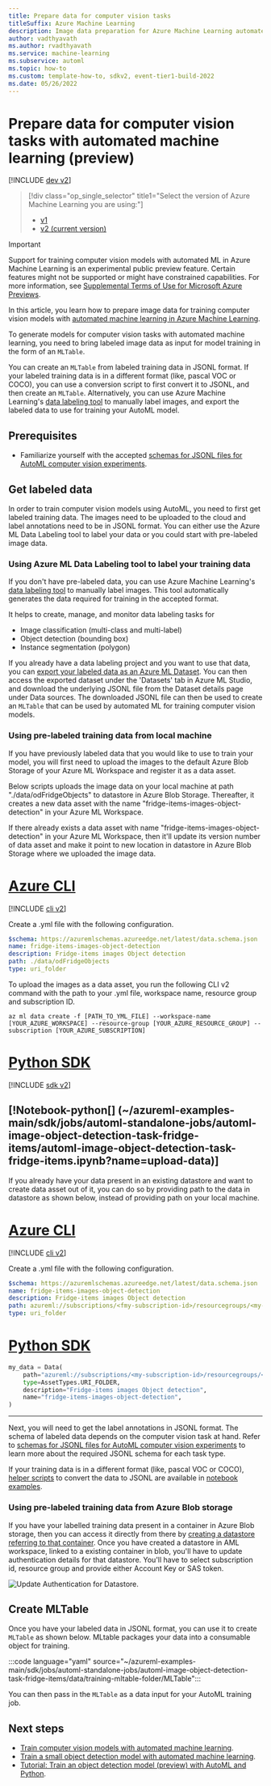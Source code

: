 ```yaml
---
title: Prepare data for computer vision tasks
titleSuffix: Azure Machine Learning
description: Image data preparation for Azure Machine Learning automated ML to train computer vision models on classification, object detection,  and segmentation
author: vadthyavath
ms.author: rvadthyavath
ms.service: machine-learning
ms.subservice: automl 
ms.topic: how-to
ms.custom: template-how-to, sdkv2, event-tier1-build-2022
ms.date: 05/26/2022
---
```


# Prepare data for computer vision tasks with automated machine learning (preview)

[!INCLUDE [dev v2](../../includes/machine-learning-dev-v2.md)]

> [!div class="op_single_selector" title1="Select the version of Azure Machine Learning you are using:"]
> * [v1](v1/how-to-prepare-datasets-for-automl-images-v1.md)
> * [v2 (current version)](how-to-prepare-datasets-for-automl-images.md)

> [!IMPORTANT]
> Support for training computer vision models with automated ML in Azure Machine Learning is an experimental public preview feature. Certain features might not be supported or might have constrained capabilities. For more information, see [Supplemental Terms of Use for Microsoft Azure Previews](https://azure.microsoft.com/support/legal/preview-supplemental-terms/).

In this article, you learn how to prepare image data for training computer vision models with [automated machine learning in Azure Machine Learning](concept-automated-ml.md). 

To generate models for computer vision tasks with automated machine learning, you need to bring labeled image data as input for model training in the form of an `MLTable`. 

You can create an `MLTable` from labeled training data in JSONL format. 
If your labeled training data is in a different format (like, pascal VOC or COCO), you can use a conversion script to first convert it to JSONL, and then create an `MLTable`. Alternatively, you can use  Azure Machine Learning's [data labeling tool](how-to-create-image-labeling-projects.md) to manually label images, and export the labeled data to use for training your AutoML model.

## Prerequisites

* Familiarize yourself with the accepted [schemas for JSONL files for AutoML computer vision experiments](reference-automl-images-schema.md).

## Get labeled data 
In order to train computer vision models using AutoML, you need to first get labeled training data. The images need to be uploaded to the cloud and label annotations need to be in JSONL format. You can either use the Azure ML Data Labeling tool to label your data or you could start with pre-labeled image data.

### Using Azure ML Data Labeling tool to label your training data
If you don't have pre-labeled data, you can use Azure Machine Learning's [data labeling tool](how-to-create-image-labeling-projects.md) to manually label images. This tool automatically generates the data required for training in the accepted format.

It helps to create, manage, and monitor data labeling tasks for 

+ Image classification (multi-class and multi-label)
+ Object detection (bounding box)
+ Instance segmentation (polygon)

If you already have a data labeling project and you want to use that data, you can [export your labeled data as an Azure ML Dataset](how-to-create-image-labeling-projects.md#export-the-labels). You can then access the exported dataset under the 'Datasets' tab in Azure ML Studio, and download the underlying JSONL file from the Dataset details page under Data sources. The downloaded JSONL file can then be used to create an `MLTable` that can be used by automated ML for training computer vision models.

### Using pre-labeled training data from local machine
If you have previously labeled data that you would like to use to train your model, you will first need to upload the images to the default Azure Blob Storage of your Azure ML Workspace and register it as a data asset. 

Below scripts uploads the image data on your local machine at path "./data/odFridgeObjects" to datastore in Azure Blob Storage. Thereafter, it creates a new data asset with the name "fridge-items-images-object-detection" in your Azure ML Workspace. 

If there already exists a data asset with name "fridge-items-images-object-detection" in your Azure ML Workspace, then it'll update its version number of data asset and make it point to new location in datastore in Azure Blob Storage where we uploaded the image data.

# [Azure CLI](#tab/cli)
[!INCLUDE [cli v2](../../includes/machine-learning-cli-v2.md)]

Create a .yml file with the following configuration.

```yml
$schema: https://azuremlschemas.azureedge.net/latest/data.schema.json
name: fridge-items-images-object-detection
description: Fridge-items images Object detection
path: ./data/odFridgeObjects
type: uri_folder
```

To upload the images as a data asset, you run the following CLI v2 command with the path to your .yml file, workspace name, resource group and subscription ID.

```azurecli
az ml data create -f [PATH_TO_YML_FILE] --workspace-name [YOUR_AZURE_WORKSPACE] --resource-group [YOUR_AZURE_RESOURCE_GROUP] --subscription [YOUR_AZURE_SUBSCRIPTION]
```

# [Python SDK](#tab/python)

 [!INCLUDE [sdk v2](../../includes/machine-learning-sdk-v2.md)]

[!Notebook-python[] (~/azureml-examples-main/sdk/jobs/automl-standalone-jobs/automl-image-object-detection-task-fridge-items/automl-image-object-detection-task-fridge-items.ipynb?name=upload-data)]
---

If you already have your data present in an existing datastore and want to create data asset out of it, you can do so by providing path to the data in datastore as shown below, instead of providing path on your local machine.

# [Azure CLI](#tab/cli)
[!INCLUDE [cli v2](../../includes/machine-learning-cli-v2.md)]

Create a .yml file with the following configuration.

```yml
$schema: https://azuremlschemas.azureedge.net/latest/data.schema.json
name: fridge-items-images-object-detection
description: Fridge-items images Object detection
path: azureml://subscriptions/<fmy-subscription-id>/resourcegroups/<my-resource-group>/workspaces/<my-workspace>/datastores/<my-datastore>/paths/<path_to_image_data_folder>
type: uri_folder
```

# [Python SDK](#tab/python)

 
```Python
my_data = Data(
    path="azureml://subscriptions/<my-subscription-id>/resourcegroups/<my-resource-group>/workspaces/<my-workspace>/datastores/<my-datastore>/paths/<path_to_image_data_folder>",
    type=AssetTypes.URI_FOLDER,
    description="Fridge-items images Object detection",
    name="fridge-items-images-object-detection",
)
```
---

Next, you will need to get the label annotations in JSONL format. The schema of labeled data depends on the computer vision task at hand. Refer to [schemas for JSONL files for AutoML computer vision experiments](reference-automl-images-schema.md) to learn more about the required JSONL schema for each task type.

If your training data is in a different format (like, pascal VOC or COCO), [helper scripts](https://github.com/Azure/azureml-examples/blob/main/python-sdk/tutorials/automl-with-azureml/image-object-detection/coco2jsonl.py) to convert the data to JSONL are available in [notebook examples](https://github.com/Azure/azureml-examples/blob/sdk-preview/sdk/jobs/automl-standalone-jobs).


### Using pre-labeled training data from Azure Blob storage
If you have your labelled training data present in a container in Azure Blob storage, then you can access it directly from there by [creating a datastore referring to that container](how-to-prepare-datasets-for-automl-images.md#create-an-azure-blob-datastore). Once you have created a datastore in AML workspace, linked to a existing container in blob, you'll have to update authentication details for that datastore. You'll have to select subscription id, resource group and provide either Account Key or SAS token.

![Update Authentication for Datastore.](media/how-to-prepare-datasets-for-automl-images/update-datastore-authentication.png)

## Create MLTable

Once you have your labeled data in JSONL format, you can use it to create `MLTable` as shown below. MLtable packages your data into a consumable object for training.

:::code language="yaml" source="~/azureml-examples-main/sdk/jobs/automl-standalone-jobs/automl-image-object-detection-task-fridge-items/data/training-mltable-folder/MLTable":::

You can then pass in the `MLTable` as a data input for your AutoML training job.

## Next steps

* [Train computer vision models with automated machine learning](how-to-auto-train-image-models.md).
* [Train a small object detection model with automated machine learning](how-to-use-automl-small-object-detect.md). 
* [Tutorial: Train an object detection model (preview) with AutoML and Python](tutorial-auto-train-image-models.md).
